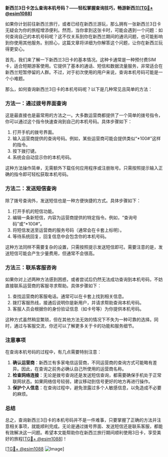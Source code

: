 **新西兰3日卡怎么查询本机号码？——轻松掌握查询技巧，畅游新西兰[[TG💪+ @esim1088](https://t.me/s/esim1088)]**

如果你计划前往新西兰旅行，或者已经在新西兰游玩，那么拥有一张新西兰3日卡无疑会为你的旅程增添便利。然而，当你拿到这张卡时，可能会遇到一个问题：如何查询自己的本机号码呢？这不仅关系到你在新西兰期间的通讯问题，也可能影响到你使用其他服务。别担心，这篇文章将详细为你解答这个问题，让你在新西兰玩得更安心。

首先，我们来了解一下新西兰3日卡的基本情况。这种卡通常是一种预付费SIM卡，适合短期游客使用。它提供了基本的通话、短信和数据流量服务，非常适合在新西兰短暂停留的人群。不过，对于初次使用的用户来说，查询本机号码可能是一个小难题。

那么，如何查询新西兰3日卡的本机号码呢？以下是几种常见且简单的方法：

### 方法一：通过拨号界面查询

这是最直接也是最常用的方法之一。大多数运营商都提供了一个简单的拨号指令，你可以通过这个指令快速查询到自己的本机号码。具体步骤如下：

1. 打开手机的拨号界面。
2. 输入运营商提供的查询号码。例如，某些运营商可能会提供类似“*100#”这样的指令。
3. 按下拨打键。
4. 系统会自动显示你的本机号码。

这种方法操作简单，无需额外下载任何应用程序或注册账号。只需按照提示输入正确的指令即可轻松获取本机号码。

### 方法二：发送短信查询

除了拨号查询外，发送短信也是一种方便快捷的方式。具体步骤如下：

1. 打开手机的短信功能。
2. 编辑一条新短信，内容为运营商提供的特定指令。例如，“查询号码”或“*100#”。
3. 将短信发送至运营商的服务号码（通常会在卡套上标明）。
4. 等待系统回复，回复信息中会包含你的本机号码。

这种方法同样不需要复杂的设置，只需按照提示发送短信即可。需要注意的是，发送短信可能会产生少量费用，但通常不会很高。

### 方法三：联系客服咨询

如果你对上述两种方法感到困惑，或者尝试后仍然无法成功查询到本机号码，不妨直接联系运营商的客服寻求帮助。具体步骤如下：

1. 查找运营商的客服电话。通常可以在卡套上找到相关信息。
2. 拨打客服热线，接通后说明你是新用户，并请求帮助查询本机号码。
3. 客服人员会根据你的身份验证信息（如卡号等）为你提供本机号码。

这种方式虽然稍显繁琐，但在其他方法无效的情况下不失为一种可靠的选择。同时，通过与客服交流，你还可以了解更多关于卡的功能和服务细节。

### 注意事项

在查询本机号码的过程中，有几点需要特别注意：

1. **确认运营商**：新西兰有多家电信运营商，不同运营商的查询方式可能略有差异。因此，在查询之前务必确认自己所使用的运营商名称。
2. **检查网络连接**：无论是拨号查询还是发送短信查询，都需要确保手机处于正常联网状态。如果网络信号较弱，建议移动到信号更好的地方再进行操作。
3. **保护个人信息**：在查询过程中，避免泄露过多个人敏感信息，以免造成不必要的麻烦。

### 总结

总之，查询新西兰3日卡的本机号码并不是一件难事，只要掌握了正确的方法并注意相关事项，就能顺利完成。无论是通过拨号界面、发送短信还是联系客服，都能有效解决这一问题。希望本文能帮助你在新西兰旅行期间顺利使用3日卡，享受美好的旅程[[TG💪+ @esim1088](https://t.me/s/esim1088)]！

[[TG💪+ @esim1088](https://t.me/s/esim1088) ![Image](https://i.postimg.cc/4NQfJmqS/Snipaste-2025-05-13-00-14-12.png)]